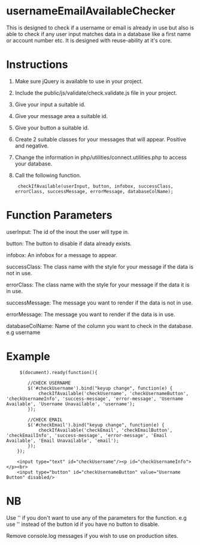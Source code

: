 # usernameEmailAvailableChecker
This is designed to check if a username or email is already in use but also is able to check if any user input matches data in a database like a first name or account number etc. It is designed with reuse-ability at it's core.


# Instructions
1. Make sure jQuery is available to use in your project.
2. Include the public/js/validate/check.validate.js file in your project.
3. Give your input a suitable id.
4. Give your message area a suitable id.
5. Give your button a suitable id.
6. Create 2 suitable classes for your messages that will appear. Positive and negative.
7. Change the information in php/utilities/connect.utilities.php to access your database.
5. Call the following function.

        checkIfAvailable(userInput, button, infobox, successClass, errorClass, successMessage, errorMessage, databaseColName);
        

# Function Parameters

userInput: The id of the inout the user will type in.

button: The button to disable if data already exists.

infobox: An infobox for a message to appear. 

successClass: The class name with the style for your message if the data is not in use.

errorClass: The class name with the style for your message if the data it is in use.

successMessage: The message you want to render if the data is not in use.

errorMessage: The message you want to render if the data is in use.

databaseColName: Name of the column you want to check in the database. e.g username

# Example

         $(document).ready(function(){

            //CHECK USERNAME
            $('#checkUsername').bind("keyup change", function(e) {
                checkIfAvailable('checkUsername', 'checkUsernameButton', 'checkUsernameInfo', 'success-message', 'error-message', 'Username Available', 'Username Unavailable', 'username');
            });

            //CHECK EMAIL
            $('#checkEmail').bind("keyup change", function(e) {
                checkIfAvailable('checkEmail', 'checkEmailButton', 'checkEmailInfo', 'success-message', 'error-message', 'Email Available', 'Email Unavailable', 'email');
            });
        });
        
        <input type="text" id="checkUsername"/><p id="checkUsernameInfo"></p><br>
        <input type="button" id="checkUsernameButton" value="Username Button" disabled/>
        

# NB
Use '' if you don't want to use any of the parameters for the function. e.g use '' instead of the button id if you have no button to disable.

Remove console.log messages if you wish to use on production sites.
